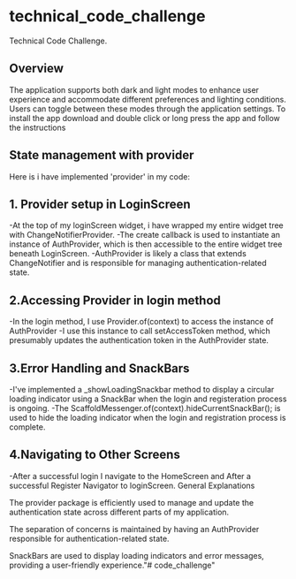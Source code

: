# technical_code_challenge

Technical Code Challenge.

## Overview
The application supports both dark and light modes to enhance user experience and accommodate different preferences and lighting conditions.
Users can toggle between these modes through the application settings.
To install the app download and double click or long press the app and follow the instructions


## State management with provider

Here is i have implemented 'provider' in my code:

## 1. Provider setup in LoginScreen
   -At the top of my loginScreen  widget, i have wrapped my entire widget tree with ChangeNotifierProvider.
   -The create callback is used to instantiate an instance of AuthProvider, which is then accessible to the entire widget tree beneath LoginScreen.
   -AuthProvider is likely a class that extends ChangeNotifier and is responsible for managing authentication-related state.
##   2.Accessing Provider in login method
   -In the login method, I use Provider.of<AuthProvider>(context) to access the instance of AuthProvider
   -I use this instance to call setAccessToken method, which presumably updates the authentication token in the AuthProvider state.
##   3.Error Handling and SnackBars
   -I've implemented a _showLoadingSnackbar method to display a circular loading indicator using a SnackBar when the login and registeration process is ongoing.
   -The ScaffoldMessenger.of(context).hideCurrentSnackBar(); is used to hide the loading indicator when the login and registration process is complete.
##   4.Navigating to Other Screens
   -After a successful login I navigate to the HomeScreen and After a successful Register Navigator to loginScreen.
   General Explanations

The provider package is efficiently used to manage and update the authentication state across different parts of my application.

The separation of concerns is maintained by having an AuthProvider responsible for authentication-related state.

SnackBars are used to display loading indicators and error messages, providing a user-friendly experience."# code_challenge" 

